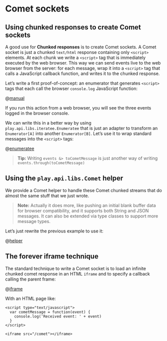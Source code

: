 <!--- Copyright (C) 2009-2016 Lightbend Inc. <https://www.lightbend.com> -->
# Comet sockets

## Using chunked responses to create Comet sockets

A good use for **Chunked responses** is to create Comet sockets. A Comet socket is just a chunked `text/html` response containing only `<script>` elements. At each chunk we write a `<script>` tag that is immediately executed by the web browser. This way we can send events live to the web browser from the server: for each message, wrap it into a `<script>` tag that calls a JavaScript callback function, and writes it to the chunked response.
    
Let’s write a first proof-of-concept: an enumerator that generates `<script>` tags that each call the browser `console.log` JavaScript function:
    
@[manual](code/ScalaComet.scala)

If you run this action from a web browser, you will see the three events logged in the browser console.

We can write this in a better way by using `play.api.libs.iteratee.Enumeratee` that is just an adapter to transform an `Enumerator[A]` into another `Enumerator[B]`. Let’s use it to wrap standard messages into the `<script>` tags:
    
@[enumeratee](code/ScalaComet.scala)

> **Tip:** Writing `events &> toCometMessage` is just another way of writing `events.through(toCometMessage)`

## Using the `play.api.libs.Comet` helper

We provide a Comet helper to handle these Comet chunked streams that do almost the same stuff that we just wrote.

> **Note:** Actually it does more, like pushing an initial blank buffer data for browser compatibility, and it supports both String and JSON messages. It can also be extended via type classes to support more message types.

Let’s just rewrite the previous example to use it:

@[helper](code/ScalaComet.scala)

## The forever iframe technique

The standard technique to write a Comet socket is to load an infinite chunked comet response in an HTML `iframe` and to specify a callback calling the parent frame:

@[iframe](code/ScalaComet.scala)

With an HTML page like:

```
<script type="text/javascript">
  var cometMessage = function(event) {
    console.log('Received event: ' + event)
  }
</script>

<iframe src="/comet"></iframe>
```
